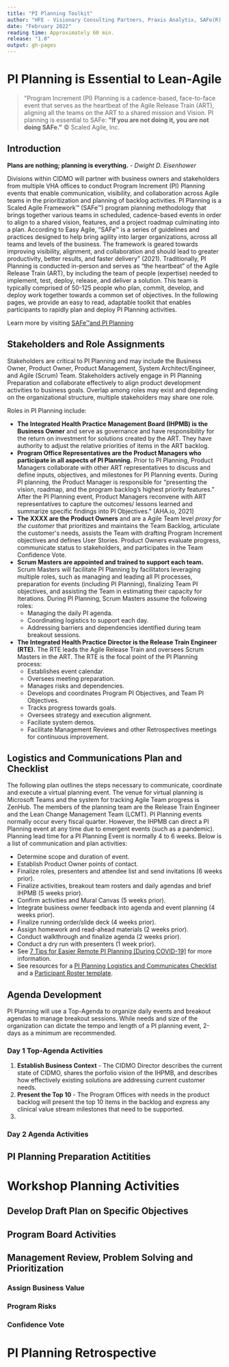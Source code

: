 ```yaml
---
title: "PI Planning Toolkit"
author: "HFE - Visionary Consulting Partners, Praxis Analytix, SAFe(R) Scaled Agile"
date: "February 2022"
reading time: Approximately 60 min.
release: "1.0"
output: gh-pages
---
```


# PI Planning is Essential to Lean-Agile

> "Program Increment (PI) Planning is a cadence-based, face-to-face event that serves as the heartbeat of the Agile Release Train (ART), aligning all the teams on the ART to a shared mission and Vision. PI planning is essential to SAFe: **"If you are not doing it, you are not doing SAFe."** © Scaled Agile, Inc.

## Introduction

**Plans are nothing; planning is everything.** *- Dwight D. Eisenhower*

Divisions within CIDMO will partner with business owners and stakeholders from multiple VHA offices to conduct Program Increment (PI) Planning events that enable communication, visibility, and collaboration across Agile teams in the prioritization and planning of backlog activities. PI Planning is a Scaled Agile Framework™ (SAFe™) program planning methodology that brings together various teams in scheduled, cadence-based events in order to align to a shared vision, features, and a project roadmap culminating into a plan. According to Easy Agile, “SAFe™ is a series of guidelines and practices designed to help bring agility into larger organizations, across all teams and levels of the business. The framework is geared towards improving visibility, alignment, and collaboration and should lead to greater productivity, better results, and faster delivery” (2021). Traditionally, PI Planning  is conducted in-person and serves as “the heartbeat” of the Agile Release Train (ART), by including the team of people (expertise) needed to implement, test, deploy, release, and deliver a solution. This team is typically comprised of 50-125 people who plan, commit, develop, and deploy work together towards a common set of objectives. In the following pages, we provide an easy to read, adaptable toolkit that enables participants to rapidly plan and deploy PI Planning activities. 

Learn more by visiting [SAFe™and PI Planning](https://www.scaledagileframework.com/pi-planning/)

## Stakeholders and Role Assignments

Stakeholders are critical to PI Planning and may include the Business Owner, Product Owner, Product Management,  System Architect/Engineer, and Agile (Scrum) Team.  Stakeholders actively engage in PI Planning Preparation and collaborate effectively to align product development activities to business goals.  Overlap among roles may exist and depending on the organizational structure, multiple stakeholders may share one role.

Roles in PI Planning include:

- **The Integrated Health Practice Management Board (IHPMB) is the Business Owner** and serve as governance and have responsibility for the return on investment for solutions created by the ART. They have authority to adjust the relative priorities of items in the ART backlog.
- **Program Office Representatives are the Product Managers who participate in all aspects of PI Planning.**  Prior to PI Planning, Product Managers collaborate with other ART representatives to discuss and define inputs, objectives, and milestones for PI Planning events.  During PI planning, the Product Manager is responsible for “presenting the vision, roadmap, and the program backlog’s highest priority features.” After the PI Planning event, Product Managers reconvene with ART representatives to capture the outcomes/ lessons learned and summarize specific findings into PI Objectives.” (AHA.io, 2021) 
- **The XXXX are the Product Owners** and are a Agile Team level _proxy for the customer_ that prioritizes and maintains the Team Backlog, articulate the customer's needs, assists the Team with drafting Program Increment objectives and defines User Stories.  Product Owners evaluate progress, communicate status to stakeholders, and participates in the Team Confidence Vote.
- **Scrum Masters are appointed and trained to support each team.** Scrum Masters will facilitate PI Planning by facilitators leveraging multiple roles, such as managing and leading all PI processes, preparation for events (including PI Planning), finalizing Team PI objectives, and assisting the Team in estimating their capacity for Iterations.  During PI Planning, Scrum Masters assume the following roles:
    - Managing the daily PI agenda.
    - Coordinating logistics to support each day.
    - Addressing barriers and dependencies identified during team breakout sessions.
- **The Integrated Health Practice Director is the Release Train Engineer (RTE).** The RTE leads the Agile Release Train and oversees Scrum Masters in the ART. The RTE is the focal point of the PI Planning process:
    - Establishes event calendar.
    - Oversees meeting preparation.
    - Manages risks and dependencies.
    - Develops and coordinates Program PI Objectives, and Team PI Objectives.
    - Tracks progress towards goals.
    - Oversees strategy and execution alignment.
    - Faciliate system demos.
    - Facilitate Management Reviews and other Retrospectives meetings for continuous improvement.

## Logistics and Communications Plan and Checklist

The following plan outlines the steps necessary to communicate, coordinate and execute a virtual planning event. The venue for virtual planning is Microsoft Teams and the system for tracking Agile Team progress is ZenHub. The members of the planning team are the Release Train Engineer and the Lean Change Management Team (LCMT). PI Planning events normally occur every fiscal quarter. However, the IHPMB can direct a PI Planning event at any time due to emergent events (such as a pandemic). Planning lead time for a PI Planning Event is normally 4 to 6 weeks. Below is a list of communication and plan activities:
  - Determine scope and duration of event.
  - Establish Product Owner points of contact.
  - Finalize roles, presenters and attendee list and send invitations (6 weeks prior).
  - Finalize activities, breakout team rosters and daily agendas and brief IHPMB (5 weeks prior).
  - Confirm activities and Mural Canvas (5 weeks prior).
  - Integrate business owner feedback into agenda and event planning (4 weeks prior).
  - Finalize running order/slide deck (4 weeks prior).
  - Assign homework and read-ahead materials (2 weeks prior).
  - Conduct walkthrough and finalize agenda (2 weeks prior).
  - Conduct a dry run with presenters (1 week prior).
  - See [7 Tips for Easier Remote PI Planning \[During COVID-19\]](https://www.easyagile.com/blog/tips-for-remote-pi-planning/) for more information.
  - See resources for a [PI Planning Logistics and Communicates Checklist](https://github.com/jamesmrollins/CIDMO_LCMT/blob/gh-pages/resources/pi_planning_log_comm_checklist.pdf) and a [Participant Roster template](https://github.com/jamesmrollins/CIDMO_LCMT/blob/gh-pages/resources/pi_planning_roster.pdf).

## Agenda Development

PI Planning will use a Top-Agenda to organize daily events and breakout agendas to manage breakout sessions. While needs and size of the organization can dictate the tempo and length of a PI planning event, 2-days as a minimum are recommended. 

### Day 1 Top-Agenda Activities

1. **Establish Business Context** - The CIDMO Director describes the current state of CIDMO, shares the porfolio vision of the IHPMB, and describes how effectively existing solutions are addressing current customer needs.
2. **Present the Top 10** - The Program Offices with needs in the product backlog will present the top 10 items in the backlog and express any clinical value stream milestones that need to be supported.
3. 

### Day 2 Agenda Activities

## PI Planning Preparation Actitities

# Workshop Planning Activities

## Develop Draft Plan on Specific Objectives

## Program Board Activities

## Management Review, Problem Solving and Prioritization

### Assign Business Value

### Program Risks

### Confidence Vote

# PI Planning Retrospective
